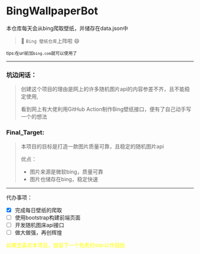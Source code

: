 # BingWallpaperBot

本仓库每天会从bing爬取壁纸，并储存在data.json中

> 🔨 `Bing 壁纸仓库`上阵啦 😄

<small>tips:在url前加`bing.com`就可以使用了</small>

----

### 坑边闲话：

> 创建这个项目的理由是网上的许多随机图片api的内容参差不齐，且不能稳定使用,
>
> 看到网上有大佬利用GitHub Action制作Bing壁纸接口，便有了自己动手写一个的想法

### Final_Target:

> 本项目的目标是打造一款图片质量可靠，且稳定的随机图片api
>
> 优点：
>
> - 图片来源是微软bing，质量可靠
> - 图片也储存在bing，稳定快速

----

代办事项：

- [x] 完成每日壁纸的爬取
- [ ] 使用bootstrap构建前端页面
- [ ] 开发随机图床api接口
- [ ] 做大做强，再创辉煌

<font color=yellow>如果您喜欢本项目，就留下一个免费的star以作鼓励</font>
